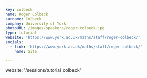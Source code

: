 ```yaml
---
key: colbeck
name: Roger Colbeck
surname: Colbeck
company: University of York
photoURL: /images/speakers/roger-colbeck.jpg
type: tutorial
website: 'https://www.york.ac.uk/maths/staff/roger-colbeck/'
socials:
  - link: 'https://www.york.ac.uk/maths/staff/roger-colbeck/'
    name: Site

---
```

website: '/sessions/tutorial_colbeck'
